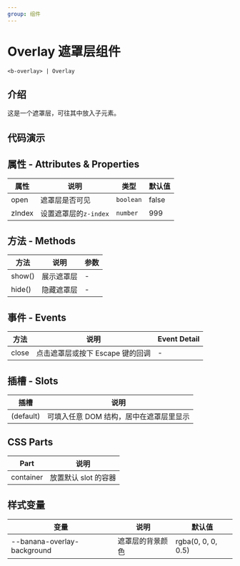 ```yaml
---
group: 组件
---
```


# Overlay 遮罩层组件

```
<b-overlay> | Overlay
```

## 介绍

这是一个遮罩层，可往其中放入子元素。

## 代码演示

<code src="./demos/OverlayBaseUse.tsx"></code>
<code src="./demos/OverlayWithContent.tsx"></code>

## 属性 - Attributes & Properties

| 属性   | 说明                  | 类型      | 默认值 |
| ------ | --------------------- | --------- | ------ |
| open   | 遮罩层是否可见        | `boolean` | false  |
| zIndex | 设置遮罩层的`z-index` | `number`  | 999    |

## 方法 - Methods

| 方法   | 说明       | 参数 |
| ------ | ---------- | ---- |
| show() | 展示遮罩层 | -    |
| hide() | 隐藏遮罩层 | -    |

## 事件 - Events

| 方法  | 说明                             | Event Detail |
| ----- | -------------------------------- | ------------ |
| close | 点击遮罩层或按下 Escape 键的回调 | -            |

## 插槽 - Slots

| 插槽      | 说明                                    |
| --------- | --------------------------------------- |
| (default) | 可填入任意 DOM 结构，居中在遮罩层里显示 |

## CSS Parts

| Part      | 说明                 |
| --------- | -------------------- |
| container | 放置默认 slot 的容器 |

## 样式变量

| 变量                        | 说明             | 默认值             |
| --------------------------- | ---------------- | ------------------ |
| --banana-overlay-background | 遮罩层的背景颜色 | rgba(0, 0, 0, 0.5) |
